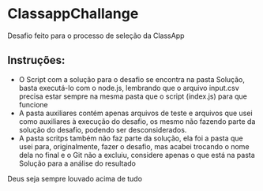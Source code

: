 # ClassappChallange
Desafio feito para o processo de seleção da ClassApp

## Instruções:
 - O Script com a solução para o desafio se encontra na pasta Solução, basta executá-lo com o node.js, lembrando que o arquivo input.csv precisa estar sempre na mesma pasta que o script (index.js) para que funcione
 - A pasta auxiliares contém apenas arquivos de teste e arquivos que usei como auxiliares à execução do desafio, os mesmo não fazendo parte da solução do desafio, podendo ser desconsiderados.
 - A pasta scritps também não faz parte da solução, ela foi a pasta que usei para, originalmente, fazer o desafio, mas acabei trocando o nome dela no final e o Git não a excluiu, considere apenas o que está na pasta Solução para a análise do resultado
  
Deus seja sempre louvado acima de tudo
